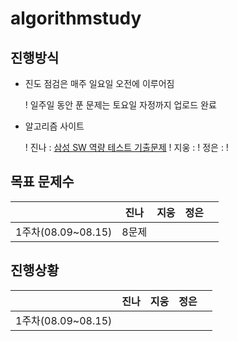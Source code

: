 # **algorithmstudy**

## 진행방식

- 진도 점검은 매주 일요일 오전에 이루어짐

  ! 일주일 동안 푼 문제는 토요일 자정까지 업로드 완료

- 알고리즘 사이트

  ! 진나 : [삼성 SW 역량 테스트 기출문제](https://www.acmicpc.net/workbook/view/1152)
  ! 지웅 : 
  ! 정은 : 
  ! 


## 목표 문제수

|                    | 진나 | 지웅 | 정은 |      |
| :----------------: | :--: | :--: | :--: | :--: |
| 1주차(08.09~08.15) | 8문제|      |      |      |



## 진행상황

|                    | 진나 | 지웅 | 정은 |      |
| :----------------: | :--: | :--: | :--: | :--: |
| 1주차(08.09~08.15) |      |      |      |      |


